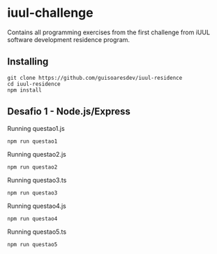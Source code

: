 # iuul-challenge

Contains all programming exercises from the first challenge from iUUL software development residence program.

## Installing

```
git clone https://github.com/guisoaresdev/iuul-residence
cd iuul-residence
npm install
```

## Desafio 1 - Node.js/Express

Running questao1.js

```
npm run questao1
```

Running questao2.js

```
npm run questao2
```

Running questao3.ts

```
npm run questao3
```

Running questao4.js

```
npm run questao4
```

Running questao5.ts

```
npm run questao5
```
